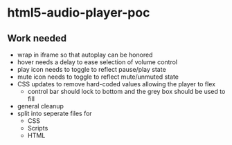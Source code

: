 # html5-audio-player-poc

## Work needed
* wrap in iframe so that autoplay can be honored
* hover needs a delay to ease selection of volume control
* play icon needs to toggle to reflect pause/play state
* mute icon needs to toggle to reflect mute/unmuted state
* CSS updates to remove hard-coded values allowing the player to flex 
  * control bar should lock to bottom and the grey box should be used to fill
* general cleanup
* split into seperate files for
  * CSS
  * Scripts
  * HTML
